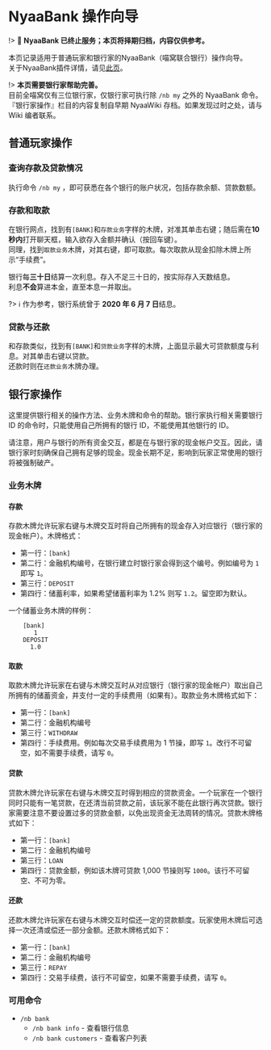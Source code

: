 # NyaaBank 操作向导

!> :construction: **NyaaBank 已终止服务；本页将择期归档，内容仅供参考。**

本页记录适用于普通玩家和银行家的NyaaBank（喵窝联合银行）操作向导。  
关于NyaaBank插件详情，请见[此页](legacy/nyaa/economics/nyaabank.md "NyaaBank介绍")。

!> **本页需要银行家帮助完善。**  
目前全喵窝仅有三位银行家，仅银行家可执行除 `/nb my` 之外的 NyaaBank 命令。  
『银行家操作』栏目的内容复制自早期 NyaaWiki 存档。如果发现过时之处，请与 Wiki 编者联系。

## 普通玩家操作
### 查询存款及贷款情况
执行命令 `/nb my` ，即可获悉在各个银行的账户状况，包括存款余额、贷款数额。

### 存款和取款
在银行网点，找到有`[BANK]`和`存款业务`字样的木牌，对准其单击右键；随后需在**10秒内**打开聊天框，输入欲存入金额并确认（按回车键）。  
同理，找到`取款业务`木牌，对其右键，即可取款。每次取款从现金扣除木牌上所示“手续费”。

银行每**三十日**结算一次利息。存入不足三十日的，按实际存入天数结息。  
利息**不会**算进本金，直至本息一并取出。

?> :information_source: 作为参考，银行系统曾于 **2020 年 6 月 7 日**结息。

### 贷款与还款
和存款类似，找到有`[BANK]`和`贷款业务`字样的木牌，上面显示最大可贷款额度与利息。对其单击右键以贷款。  
还款时则在`还款业务`木牌办理。

## 银行家操作
这里提供银行相关的操作方法、业务木牌和命令的帮助。银行家执行相关需要银行 ID 的命令时，只能使用自己所拥有的银行 ID，不能使用其他银行的 ID。

请注意，用户与银行的所有资金交互，都是在与银行家的现金帐户交互。因此，请银行家时刻确保自己拥有足够的现金。现金长期不足，影响到玩家正常使用的银行将被强制破产。

### 业务木牌

#### 存款

存款木牌允许玩家右键与木牌交互时将自己所拥有的现金存入对应银行（银行家的现金帐户）。木牌格式：

- 第一行：`[bank]`
- 第二行：金融机构编号，在银行建立时银行家会得到这个编号。例如编号为 `1` 即写 `1`。
- 第三行：`DEPOSIT`
- 第四行：储蓄利率，如果希望储蓄利率为 1.2% 则写 `1.2`。留空即为默认。

一个储蓄业务木牌的样例：

```
    [bank]
       1
    DEPOSIT
      1.0
```

#### 取款

取款木牌允许玩家在右键与木牌交互时从对应银行（银行家的现金帐户）取出自己所拥有的储蓄资金，并支付一定的手续费用（如果有）。取款业务木牌格式如下：

- 第一行：`[bank]`
- 第二行：金融机构编号
- 第三行：`WITHDRAW`
- 第四行：手续费用。例如每次交易手续费用为 1 节操，即写 `1`。改行不可留空，如不需要手续费，请写 `0`。

#### 贷款

贷款木牌允许玩家在右键与木牌交互时得到相应的贷款资金。一个玩家在一个银行同时只能有一笔贷款，在还清当前贷款之前，该玩家不能在此银行再次贷款。银行家需要注意不要设置过多的贷款金额，以免出现资金无法周转的情况。贷款木牌格式如下：

- 第一行：`[bank]`
- 第二行：金融机构编号
- 第三行：`LOAN`
- 第四行：贷款金额，例如该木牌可贷款 1,000 节操则写 `1000`。该行不可留空、不可为零。

#### 还款

还款木牌允许玩家在右键与木牌交互时偿还一定的贷款额度。玩家使用木牌后可选择一次还清或偿还一部分金额。还款木牌格式如下：

- 第一行：`[bank]`
- 第二行：金融机构编号
- 第三行：`REPAY`
- 第四行：交易手续费，该行不可留空，如果不需要手续费，请写 `0`。

### 可用命令

- `/nb bank`
  - `/nb bank info` - 查看银行信息
  - `/nb bank customers` - 查看客户列表
